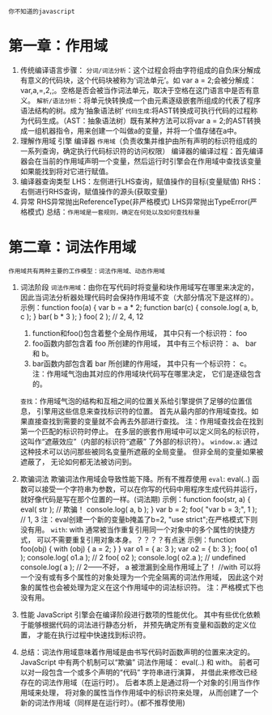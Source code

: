 
`你不知道的javascript`

# 第一章：作用域
1. 传统编译语言步骤：
  `分词/词法分析`：这个过程会将由字符组成的自负床分解成有意义的代码块，这个代码块被称为‘词法单元’。如 var a = 2;会被分解成：var,a,=,2,;。空格是否会被当作词法单元，取决于空格在这门语言中是否有意义。
  `解析/语法分析`：将单元快转换成一个由元素逐级嵌套所组成的代表了程序语法结构的树。成为‘抽象语法树’
  `代码生成`:将AST转换成可执行代码的过程称为代码生成。（AST：抽象语法树）既有某种方法可以将var a = 2;的AST转换成一组机器指令，用来创建一个叫做a的变量，并将一个值存储在a中。
2. 理解作用域
   引擎 编译器 `作用域`（负责收集并维护由所有声明的标识符组成的一系列查询，确定执行代码标识符的访问权限）
   编译器的编译过程：首先编译器会在当前的作用域声明一个变量，然后运行时引擎会在作用域中查找该变量如果能找到将对它进行赋值。
3. 编译器查询类型
   LHS：左侧进行LHS查询，赋值操作的目标(变量赋值)
   RHS：右侧进行RHS查询，赋值操作的源头(获取变量)
4. 异常
   RHS异常抛出ReferenceType(非严格模式)
   LHS异常抛出TypeError(严格模式)
总结：`作用域是一套规则，确定在何处以及如何查找标量` 

# 第二章：词法作用域
    作用域共有两种主要的工作模型：词法作用域、动态作用域
1. 词法阶段
   `词法作用域`：由你在写代码时将变量和块作用域写在哪里来决定的， 因此当词法分析器处理代码时会保持作用域不变（大部分情况下是这样的）。
   示例：function foo(a) {
                var b = a * 2;
                    function bar(c) {
                    console.log( a, b, c );
                    } 
                    bar( b * 3 );
                } 
                    foo( 2 ); // 2, 4, 12
   1. function和foo()包含着整个全局作用域， 其中只有一个标识符： foo
   2. foo函数内部包含着 foo 所创建的作用域， 其中有三个标识符： a、 bar 和 b。
   3. bar函数内部包含着 bar 所创建的作用域， 其中只有一个标识符： c。
   注：作用域气泡由其对应的作用域块代码写在哪里决定， 它们是逐级包含的。 
      
   `查找`：作用域气泡的结构和互相之间的位置关系给引擎提供了足够的位置信息， 引擎用这些信息来查找标识符的位置。 首先从最内部的作用域查找。如果直接查找到需要的变量就不会再去外部进行查找。
   注：作用域查找会在找到第一个匹配的标识符时停止。 在多层的嵌套作用域中可以定义同名的标识符， 这叫作“遮蔽效应”（内部的标识符“遮蔽” 了外部的标识符）。
    `window.a`: 通过这种技术可以访问那些被同名变量所遮蔽的全局变量。 但非全局的变量如果被遮蔽了， 无论如何都无法被访问到。
2. 欺骗词法
    欺骗词法作用域会导致性能下降。所有不推荐使用
    `eval`: eval(..) 函数可以接受一个字符串为参数，可以在你写的代码中用程序生成代码并运行， 就好像代码是写在那个位置的一样。(词法期)
    示例：function foo(str, a) {
                            eval( str ); // 欺骗！
                            console.log( a, b );
                            }
                            var b = 2;
                            foo( "var b = 3;", 1 ); // 1, 3
    注：eval创建一个新的变量b掩盖了b=2, "use strict";在严格模式下则没有用。
    `with`: with 通常被当作重复引用同一个对象中的多个属性的快捷方式， 可以不需要重复引用对象本身。？？？？有点迷
    示例：function foo(obj) {
                        with (obj) {
                        a = 2;
                        }
                    }
                        var o1 = {
                        a: 3
                    };
                        var o2 = {
                        b: 3
                    };
                        foo( o1 );
                        console.log( o1.a ); // 2
                        foo( o2 );
                        console.log( o2.a ); // undefined
                        console.log( a ); // 2——不好， a 被泄漏到全局作用域上了！ //with 可以将一个没有或有多个属性的对象处理为一个完全隔离的词法作用域， 因此这个对象的属性也会被处理为定义在这个作用域中的词法标识符。
    注：严格模式下也没有用。
3. 性能
    JavaScript 引擎会在编译阶段进行数项的性能优化。 其中有些优化依赖于能够根据代码的词法进行静态分析， 并预先确定所有变量和函数的定义位置， 才能在执行过程中快速找到标识符。
4. 总结：词法作用域意味着作用域是由书写代码时函数声明的位置来决定的。 JavaScript 中有两个机制可以“欺骗” 词法作用域： eval(..) 和 with。 前者可以对一段包含一个或多个声明的“代码” 字符串进行演算， 并借此来修改已经存在的词法作用域（在运行时）。 后者本质上是通过将一个对象的引用当作作用域来处理， 将对象的属性当作作用域中的标识符来处理， 从而创建了一个新的词法作用域（同样是在运行时）。(都不推荐使用)
